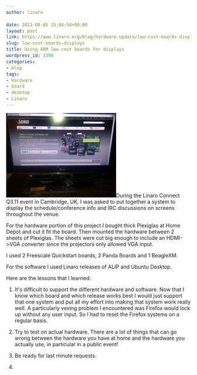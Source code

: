 ```yaml
---
author: linaro

date: 2011-08-05 15:04:54+00:00
layout: post
link: https://www.linaro.org/blog/hardware-update/low-cost-boards-displays/
slug: low-cost-boards-displays
title: Using ARM low cost boards for displays
wordpress_id: 3398
categories:
- blog
tags:
- Hardware
- board
- desktop
- Linaro
---
```


[![](/assets/blog/disp.jpg)](/assets/blog/disp.jpeg)During the Linaro Connect Q3.11 event in Cambridge, UK, I was asked to put together a system to display the schedule/conference info and IRC discussions on screens throughout the venue.

For the hardware portion of this project I bought thick Plexiglas at Home Depot and cut it fit the board. Then mounted the hardware between 2 sheets of Plexiglas. The sheets were cut big enough to include an HDMI->VGA converter since the projectors only allowed VGA input.

I used 2 Freescale Quickstart boards, 2 Panda Boards and 1 BeagleXM.

For the software I used Linaro releases of ALIP and Ubuntu Desktop.

Here are the lessons that I learned:




  1. It's difficult to support the different hardware and software. Now that I know which board and which release
works best I would just support that one system and put all my effort into making that system work really well. A
particularly vexing problem I encountered was Firefox would lock up without any user input. So I had to reset the
Firefox systems on a regular basis.


  2. Try to test on actual hardware. There are a lot of things that can go wrong between the hardware you have at home
and the hardware you actually use, in particular in a public event!


  3. Be ready for last minute requests.
  4.
